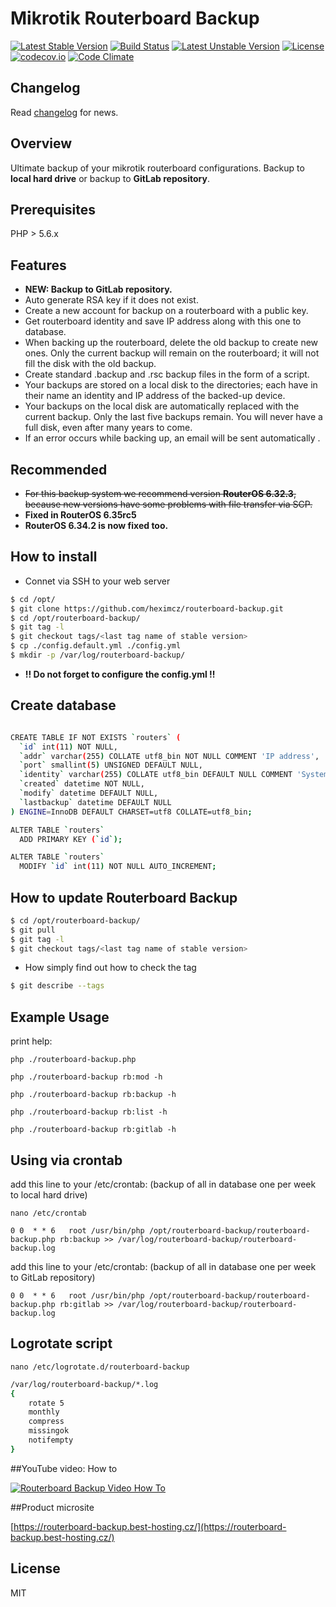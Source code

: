 # Mikrotik Routerboard Backup

[![Latest Stable Version](https://poser.pugx.org/routerboard-backup/routerboard-backup/v/stable)](https://github.com/heximcz/routerboard-backup/releases)
[![Build Status](https://travis-ci.org/heximcz/routerboard-backup.svg?branch=master)](https://travis-ci.org/heximcz/routerboard-backup)
[![Latest Unstable Version](https://poser.pugx.org/routerboard-backup/routerboard-backup/v/unstable)](https://github.com/heximcz/routerboard-backup)
[![License](https://poser.pugx.org/routerboard-backup/routerboard-backup/license)](https://github.com/heximcz/routerboard-backup/blob/master/LICENSE.md)
[![codecov.io](https://codecov.io/github/heximcz/routerboard-backup/coverage.svg?branch=master)](https://codecov.io/github/heximcz/routerboard-backup?branch=master)
[![Code Climate](https://codeclimate.com/github/heximcz/routerboard-backup/badges/gpa.svg)](https://codeclimate.com/github/heximcz/routerboard-backup)

## Changelog

Read [changelog](https://github.com/heximcz/routerboard-backup/blob/master/CHANGELOG.md) for news.

## Overview

Ultimate backup of your mikrotik routerboard configurations.
Backup to **local hard drive** or backup to **GitLab repository**.

## Prerequisites

PHP > 5.6.x

## Features

* **NEW: Backup to GitLab repository.**
* Auto generate RSA key if it does not exist.
* Create a new account for backup on a routerboard with a public key.
* Get routerboard identity and save IP address along with this one to database.
* When backing up the routerboard, delete the old backup  to create new ones. Only the current backup will remain on the routerboard; it will not fill the disk with the old backup.
* Create standard .backup and .rsc backup files in the form of a script.
* Your backups are stored on a local disk to the directories; each have in their name an identity and IP address of the backed-up device.
* Your backups on the local disk are automatically replaced with the current backup. Only the last five backups remain. You will never have a full disk, even after many years to come.
* If an error occurs while backing up, an email will be sent automatically .

## Recommended
* ~~For this backup system we recommend version **RouterOS 6.32.3**, because new versions have some problems with file transfer via SCP.~~
* **Fixed in RouterOS 6.35rc5**
* **RouterOS 6.34.2 is now fixed too.**

## How to install

 - Connet via SSH to your web server

```sh
$ cd /opt/
$ git clone https://github.com/heximcz/routerboard-backup.git
$ cd /opt/routerboard-backup/
$ git tag -l
$ git checkout tags/<last tag name of stable version>
$ cp ./config.default.yml ./config.yml
$ mkdir -p /var/log/routerboard-backup/
```
 -  **!! Do not forget to configure the config.yml !!**

## Create database

```sh

CREATE TABLE IF NOT EXISTS `routers` (
  `id` int(11) NOT NULL,
  `addr` varchar(255) COLLATE utf8_bin NOT NULL COMMENT 'IP address',
  `port` smallint(5) UNSIGNED DEFAULT NULL,
  `identity` varchar(255) COLLATE utf8_bin DEFAULT NULL COMMENT 'System identity',
  `created` datetime NOT NULL,
  `modify` datetime DEFAULT NULL,
  `lastbackup` datetime DEFAULT NULL
) ENGINE=InnoDB DEFAULT CHARSET=utf8 COLLATE=utf8_bin;

ALTER TABLE `routers`
  ADD PRIMARY KEY (`id`);

ALTER TABLE `routers`
  MODIFY `id` int(11) NOT NULL AUTO_INCREMENT;

```

## How to update Routerboard Backup

```sh
$ cd /opt/routerboard-backup/
$ git pull
$ git tag -l
$ git checkout tags/<last tag name of stable version>
 ```
 - How simply find out how to check the tag

```sh
$ git describe --tags
```

## Example Usage

print help:

```php ./routerboard-backup.php```

```php ./routerboard-backup rb:mod -h```

```php ./routerboard-backup rb:backup -h```

```php ./routerboard-backup rb:list -h```

```php ./routerboard-backup rb:gitlab -h```


## Using via crontab

add this line to your /etc/crontab: (backup of all in database one per week to local hard drive)

```nano /etc/crontab```

```0 0  * * 6   root /usr/bin/php /opt/routerboard-backup/routerboard-backup.php rb:backup >> /var/log/routerboard-backup/routerboard-backup.log```

add this line to your /etc/crontab: (backup of all in database one per week to GitLab repository)

```0 0  * * 6   root /usr/bin/php /opt/routerboard-backup/routerboard-backup.php rb:gitlab >> /var/log/routerboard-backup/routerboard-backup.log```


## Logrotate script

```nano /etc/logrotate.d/routerboard-backup```


```sh
/var/log/routerboard-backup/*.log
{
	rotate 5
	monthly
	compress
	missingok
	notifempty
}
```

##YouTube video: How to

[![Routerboard Backup Video How To](http://img.youtube.com/vi/-bOup-f3Eeo/0.jpg)](https://www.youtube.com/watch?v=-bOup-f3Eeo)

##Product microsite

[https://routerboard-backup.best-hosting.cz/](https://routerboard-backup.best-hosting.cz/)

## License

MIT
